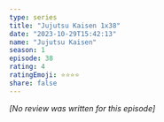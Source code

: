 ```yaml
---
type: series
title: "Jujutsu Kaisen 1x38"
date: "2023-10-29T15:42:13"
name: "Jujutsu Kaisen"
season: 1
episode: 38
rating: 4
ratingEmoji: ⭐️⭐️⭐️⭐️
share: false
---
```


_[No review was written for this episode]_
